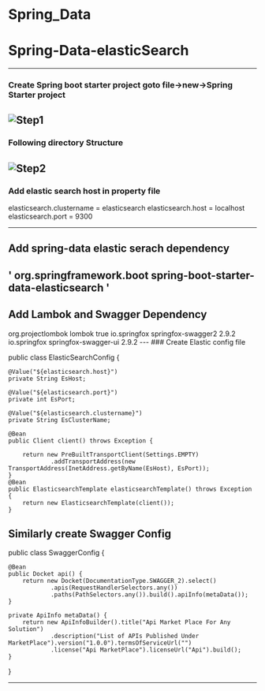 # Spring_Data
# Spring-Data-elasticSearch
---

### Create Spring boot starter project goto file->new->Spring Starter project
![Step1](https://github.com/BrajeshKumarchaudhary/springcloudconfig_properties/blob/master/spring-elastic/spring-elastic1.png,"Step1")
---
### Following directory Structure
![Step2](https://github.com/BrajeshKumarchaudhary/springcloudconfig_properties/blob/master/spring-elastic/2.png,"Step2")
---
### Add elastic search host in property file
elasticsearch.clustername = elasticsearch
elasticsearch.host = localhost
elasticsearch.port = 9300
 
---
## Add spring-data elastic serach dependency
'<dependency>
<groupId>org.springframework.boot</groupId>
<artifactId>spring-boot-starter-data-elasticsearch</artifactId>
</dependency>'
---
## Add Lambok and Swagger Dependency
<dependency>
<groupId>org.projectlombok</groupId>
<artifactId>lombok</artifactId>
<optional>true</optional>
</dependency>
          <!-- Swagger Dependency -->
		<dependency>
			<groupId>io.springfox</groupId>
			<artifactId>springfox-swagger2</artifactId>
			<version>2.9.2</version>
		</dependency>
		<!-- To use Swagger UI, one additional Maven dependency is required -->
		<dependency>
			<groupId>io.springfox</groupId>
			<artifactId>springfox-swagger-ui</artifactId>
			<version>2.9.2</version>
		</dependency>
---
### Create Elastic config file

public class ElasticSearchConfig {

    @Value("${elasticsearch.host}")
    private String EsHost;

    @Value("${elasticsearch.port}")
    private int EsPort;

    @Value("${elasticsearch.clustername}")
    private String EsClusterName;

    @Bean
    public Client client() throws Exception {

        return new PreBuiltTransportClient(Settings.EMPTY)
                .addTransportAddress(new TransportAddress(InetAddress.getByName(EsHost), EsPort));
    }
    @Bean
    public ElasticsearchTemplate elasticsearchTemplate() throws Exception {
        return new ElasticsearchTemplate(client());
    }

## Similarly create Swagger Config
public class SwaggerConfig {

	@Bean
	public Docket api() {
		return new Docket(DocumentationType.SWAGGER_2).select()
				.apis(RequestHandlerSelectors.any())
				.paths(PathSelectors.any()).build().apiInfo(metaData());
	}

	private ApiInfo metaData() {
		return new ApiInfoBuilder().title("Api Market Place For Any Solution")
				.description("List of APIs Published Under MarketPlace").version("1.0.0").termsOfServiceUrl("")
				.license("Api MarketPlace").licenseUrl("Api").build();
	}

}


---

